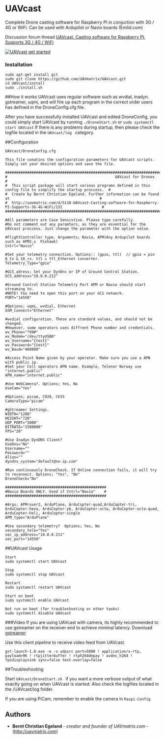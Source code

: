# UAVcast

Complete Drone casting software for Raspberry PI in conjuction with 3G / 4G or WiFi. Can be used with Ardupilot or Navio boards (Emlid.com)

Discussion forum thread
[UAVcast. Casting software for Raspberry PI. Supports 3G / 4G / WiFi](http://uavmatrix.com/viewpost/5/110/741/0/Raspberry-Pi/UAVcast.-Casting-software-for-Raspberry-PI.-Supports-3G-/-4G-/-WiFi.)


[![UAVcast get started](https://img.youtube.com/vi/bz7Jlo1rRl0/0.jpg)](https://www.youtube.com/watch?v=bz7Jlo1rRl0)


### Installation

```
sudo apt-get install git
sudo git clone https://github.com/UAVmatrix/UAVcast.git
cd UAVcast/install
sudo ./install.sh
```

##How it works
UAVcast uses regular software such as wvdial, inadyn. gstreamer, uqmi, and will fire up each program in the correct order users has defined in the DroneConfig.cfg file. 
 
After you have successfully installed UAVcast and edited DroneConfig, you could simply start UAVcast by running ``` ./DroneStart.sh ``` or ``` sudo systemctl start UAVcast ```
If there is any problems during startup, then please check the logfile located in the ```UAVcast/log ``` category.
 
 
##Configuration
 
``` 
UAVcast/DroneConfig.cfg

This file conatins the configuration parameters for UAVcast scripts. Simply set your desired options and save the file.
 
###################################################################################################################
#                                                 UAVcast for Drones                                              #
#  This script package will start various programs defined in this config file to simplify the startup proccess.  #
#  Create by Bernt Christian Egeland. Further information can be found at                                         #             
#  http://uavmatrix.com/d/5110-UAVcast-Casting-software-for-Raspberry-PI-Supports-3G-4G-WiFi/131                  #
###################################################################################################################
 
#All parameters are Case Sensistive. Please type carefully.
#Do not comment out any paramters, as they are essential for the UAVcast proccess. Just change the parameter with the option value.
 
#FlightController type. Arguments; Navio, APM(Any Ardupilot boards such as APM2,x  Pixhawk)
Cntrl="Navio"
 
#Set your telemetry connection. Options:: (gpio, ttl)  // gpio = pin 8_tx & 10_rx. ttl = ttl_Ethernet converter.
Telemetry_Type="gpio"

#GCS_adress; Set your DynDns or IP of Ground Control Station.
GCS_address="10.0.0.212"
 
#Ground Control Station Telemetry Port APM or Navio should start streaming to.
#NOTE! You need to open this port on your GCS network.
PORT="14550"
 
#Options; uqmi, wvdial, Ethernet
GSM_Connect="Ethernet"
 
#wvdial configuration. These are standard values, and should not be changed.
#However, some operators uses diffrent Phone number and credentials. 
wv_Phone="*99#"
wv_Modem="/dev/ttyUSB0"
wv_Username="{test}"
wv_Password="{test}"
wv_Baud="460800"
 
#Access Point Name given by your operator. Make sure you use a APN with public ip.
#Set your Cell operators APN name. Example, Telenor Norway use "internet.public"
APN_name="internet.public"
 
#Use WebCamera?. Options; Yes, No
UseCam="Yes"
 
#Options; picam, C920, C615
CameraType="picam"
 
#gStreamer Settings.
WIDTH="1280"
HEIGHT="720"
UDP_PORT="5000"
BITRATE="1500000"
FPS="20"
 
#Use Inadyn DynDNS Client?
UseDns="No"
Username=""
Password=""
Alias=""
dyndns_system="default@no-ip.com"
 
#Run continuously DroneCheck. If Online connection fails, it will try to reconnect. Options; "Yes", "No"
DroneCheck="No"
 
##############################################
#Navio Boards ONLY. Used if Cntrl="Navio"    #
##############################################
 
#Args; APMrover2, ArduPlane, ArduCopter-quad,ArduCopter-tri, ArduCopter-hexa, ArduCopter-y6, ArduCopter-octa, ArduCopter-octa-quad, ArduCopter-heli, ArduCopter-single
APM_type="ArduPlane"
 
#Use secondary telemetry?  Options; Yes, No 
secondary_tele="Yes"
sec_ip_address="10.0.0.211"
sec_port="14550"
```

##UAVcast Usage

```
Start
sudo systemctl start UAVcast

Stop
sudo systemctl stop UAVcast

Restart
sudo systemctl restart UAVcast

Start on boot 
sudo systemctl enable UAVcast

Not run on boot (for troubleshooting or other tasks)
sudo systemctl disable UAVcast

```
 
###Video
If you are using UAVcast with camera, its highly recommended to use gstreamer on the receiver end to achieve minimal latency.
Download [gstreamer](https://gstreamer.freedesktop.org/download/)

Use this client pipeline to receive video feed from UAVcast.
``` 
gst-launch-1.0.exe -e -v udpsrc port=5000 ! application/x-rtp, payload=96 ! rtpjitterbuffer ! rtph264depay ! avdec_h264 ! fpsdisplaysink sync=false text-overlay=false 
```

##Troubleshooting

Start ```UAVcast/DroneStart.sh ``` if you want a more verbose output of what exactly going on when UAVcast is started.
Also check the logfiles located in the /UAVcast/log folder.


If you are using PiCam, remember to enable the camera in ```Raspi-Config```


## Authors

* **Bernt Christian Egeland** - *creator and founder of UAVmatrix.com* - (http://uavmatrix.com)
